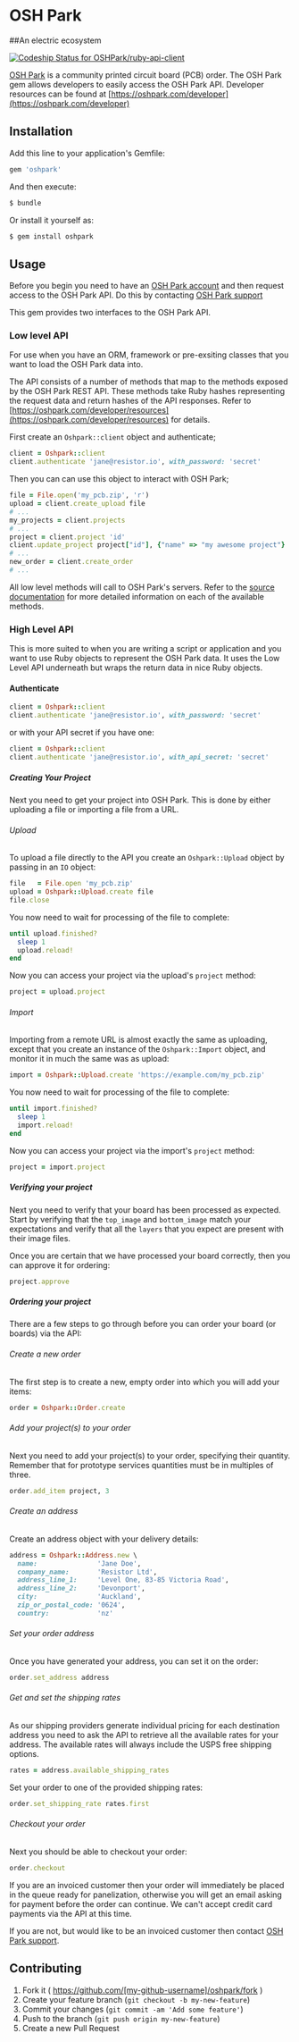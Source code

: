 # OSH Park
##An electric ecosystem

[ ![Codeship Status for OSHPark/ruby-api-client](https://codeship.io/projects/a0abc8d0-d247-0131-3eb6-7653b9bc7be9/status?branch=master)](https://codeship.io/projects/23318)

[OSH Park](https://oshpark.com) is a community printed circuit board (PCB) order.
The OSH Park gem allows developers to easily access the OSH Park API. Developer resources can be found at [https://oshpark.com/developer](https://oshpark.com/developer)

## Installation

Add this line to your application's Gemfile:

```ruby
gem 'oshpark'
```

And then execute:

```sh
$ bundle
```

Or install it yourself as:

```sh
$ gem install oshpark
```

## Usage

Before you begin you need to have an [OSH Park account](http://oshpark.com/users/sign_up) and then request access to the OSH Park API. Do this by contacting [OSH Park support](mailto:support@oshpark.com)

This gem provides two interfaces to the OSH Park API.

### Low level API

For use when you have an ORM, framework or pre-exsiting classes that you want to load the OSH Park data into.

The API consists of a number of methods that map to the methods exposed by the OSH Park REST API. These methods take Ruby hashes representing the request data and return hashes of the API responses. Refer to [https://oshpark.com/developer/resources](https://oshpark.com/developer/resources) for details.

First create an `Oshpark::client` object and authenticate;

```ruby
client = Oshpark::client
client.authenticate 'jane@resistor.io', with_password: 'secret'
```

Then you can can use this object to interact with OSH Park;

```ruby
file = File.open('my_pcb.zip', 'r')
upload = client.create_upload file
# ...
my_projects = client.projects
# ...
project = client.project 'id'
client.update_project project["id"], {"name" => "my awesome project"}
# ...
new_order = client.create_order
# ...
```

All low level methods will call to OSH Park's servers. Refer to the [source documentation](http://www.rubydoc.info/github/OSHPark/ruby-api-client/master) for more detailed information on each of the available methods.

### High Level API

This is more suited to when you are writing a script or application and you want to use Ruby objects to represent the OSH Park data. It uses the Low Level API underneath but wraps the return data in nice Ruby objects.

#### Authenticate

```ruby
client = Oshpark::client
client.authenticate 'jane@resistor.io', with_password: 'secret'
```

or with your API secret if you have one:

```ruby
client = Oshpark::client
client.authenticate 'jane@resistor.io', with_api_secret: 'secret'
```

##### Creating Your Project

Next you need to get your project into OSH Park.  This is done by either
uploading a file or importing a file from a URL.

###### Upload

To upload a file directly to the API you create an `Oshpark::Upload` object by
passing in an `IO` object:

```ruby
file   = File.open 'my_pcb.zip'
upload = Oshpark::Upload.create file
file.close
```

You now need to wait for processing of the file to complete:

```ruby
until upload.finished?
  sleep 1
  upload.reload!
end
```

Now you can access your project via the upload's `project` method:

```ruby
project = upload.project
```

###### Import

Importing from a remote URL is almost exactly the same as uploading, except
that you create an instance of the `Oshpark::Import` object, and monitor it
in much the same was as upload:

```ruby
import = Oshpark::Upload.create 'https://example.com/my_pcb.zip'
```

You now need to wait for processing of the file to complete:

```ruby
until import.finished?
  sleep 1
  import.reload!
end
```

Now you can access your project via the import's `project` method:

```ruby
project = import.project
```

##### Verifying your project

Next you need to verify that your board has been processed as expected.
Start by verifying that the `top_image` and `bottom_image` match your
expectations and verify that all the `layers` that you expect are present
with their image files.

Once you are certain that we have processed your board correctly, then you
can approve it for ordering:

```ruby
project.approve
```

##### Ordering your project

There are a few steps to go through before you can order your board (or boards)
via the API:

###### Create a new order

The first step is to create a new, empty order into which you will add your items:

```ruby
order = Oshpark::Order.create
```

###### Add your project(s) to your order

Next you need to add your project(s) to your order, specifying their quantity.
Remember that for prototype services quantities must be in multiples of three.

```ruby
order.add_item project, 3
```

###### Create an address

Create an address object with your delivery details:

```ruby
address = Oshpark::Address.new \
  name:               'Jane Doe',
  company_name:       'Resistor Ltd',
  address_line_1:     'Level One, 83-85 Victoria Road',
  address_line_2:     'Devonport',
  city:               'Auckland',
  zip_or_postal_code: '0624',
  country:            'nz'
```

###### Set your order address

Once you have generated your address, you can set it on the order:

```ruby
order.set_address address
```

###### Get and set the shipping rates

As our shipping providers generate individual pricing for each destination
address you need to ask the API to retrieve all the available rates for your
address.  The available rates will always include the USPS free shipping
options.

```ruby
rates = address.available_shipping_rates
```

Set your order to one of the provided shipping rates:

```ruby
order.set_shipping_rate rates.first
```

###### Checkout your order

Next you should be able to checkout your order:

```ruby
order.checkout
```

If you are an invoiced customer then your order will immediately be placed in
the queue ready for panelization, otherwise you will get an email asking for
payment before the order can continue.  We can't accept credit card payments
via the API at this time.

If you are not, but would like to be an invoiced customer then contact [OSH Park support](mailto:support@oshpark.com).

## Contributing

1. Fork it ( https://github.com/[my-github-username]/oshpark/fork )
2. Create your feature branch (`git checkout -b my-new-feature`)
3. Commit your changes (`git commit -am 'Add some feature'`)
4. Push to the branch (`git push origin my-new-feature`)
5. Create a new Pull Request


